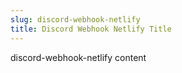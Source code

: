 ```yaml
---
slug: discord-webhook-netlify
title: Discord Webhook Netlify Title
---
```


discord-webhook-netlify content
